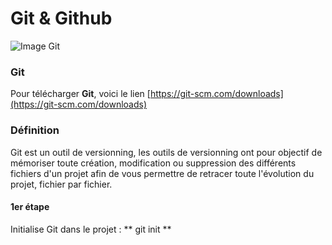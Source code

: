 # Git & Github

![Image Git](/assets/Pic/Image.jpg "Logos Git")

### Git

Pour télécharger **Git**, voici le lien [https://git-scm.com/downloads](https://git-scm.com/downloads)

### Définition 

Git est un outil de versionning, les outils de versionning ont pour objectif de mémoriser toute création, modification ou suppression des différents fichiers d'un projet afin de vous permettre de retracer toute l'évolution du projet, fichier par fichier. 

#### 1er étape

Initialise Git dans le projet : ** git init **